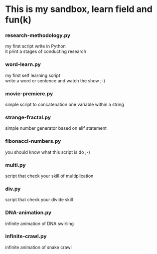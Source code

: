 # This is my sandbox, learn field and fun(k)

### research-methodology.py
my first script write in Python<br/>
it print a stages of conducting research

### word-learn.py
my first self learning script<br/>
write a word or sentence and watch the show ;-)

### movie-premiere.py
simple script to concatenation one variable within a string

### strange-fractal.py
simple number generator based on elif statement

### fibonacci-numbers.py
you should know what this script is do ;-)

### multi.py
script that check your skill of multiplication

### div.py
script that check your divide skill

### DNA-animation.py
infinite animation of DNA swirling

### infinite-crawl.py
infinite animation of snake crawl

